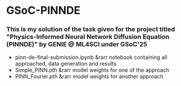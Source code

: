 # GSoC-PINNDE

### This is my solution of the task given for the project titled "Physics-Informed Neural Network Diffusion Equation (PINNDE)" by GENIE @ ML4SCI under GSoC'25

* pinn-de-final-submission.ipynb &rarr notebook containing all approached, data generation and results
* Simple_PINN.pth &rarr model weights for one of the approach
* PINN_Fourier.pth &rarr model weights for another approach 
